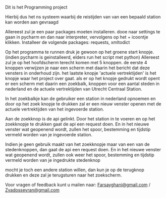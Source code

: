 Dit is het Programming project

Hierbij dus het ns systeem waarbij de reistijden van van een bepaald station kan worden aan gevraagd

Allereest zul je een paar packages moeten installeren.
dooe naar settings te gaan in pycharm en dan naar interpreter, vervolgens op het + icoontje klikken.
Installeer de volgende packages: requests, xmltodict


Op het programma te runnen druk je gewoon op het groene start knopje. (indien pycharm is geinstalleerd, elders run het script met python)
Allereest zul je op het hoofdscherm terecht komen met 5 knoppen.
de eerste 4 knoppen verwijzen je naar een scherm met daarin het bericht dat deze vensters in onderhoud zijn.
het laatste knopje 'actuele vertrektijden' is het knopje waar het project over gaat.
als er op het knopje gedrukt wordt opent er een scherm met daarin een zoekbalk, knoppen voor een aantal steden in
nederland en de actuele vertrektijden van Utrecht Centraal Station.

In  het zoekbalkje kan de gebruiker een station in nederland opnoemen en door op het zoek knopje te drukken zal er
een nieuw venster openen met de actuele vertrektijden van het ingevoerde station.

Aan de zoekknop is de api gelinkt. Door het station in te voeren en op het zoekknopje te drukken gaat de api een request doen.
En in het nieuwe venster wat geopenend wordt, zullen het spoor, bestemming en tijdstip vermeld worden van je ingevoerde station.

Indien je geen gebruik maakt van het zoekknopje maar van een van de stedenknoppen, dan gaat de api een request doen.
En in het nieuwe venster wat geopenend wordt, zullen ook weer het spoor, bestemming en tijdstip vermeld worden 
van je ingedrukte stedenknop

mocht je toch een andere station willen, dan kun je op de terugknop drukken en deze zal je terugsturen naar het zoekscherm.

Voor vragen of feedback kunt u mailen naar:
Farsayghani@gmail.com / Zyadosseyran@gmail.com
